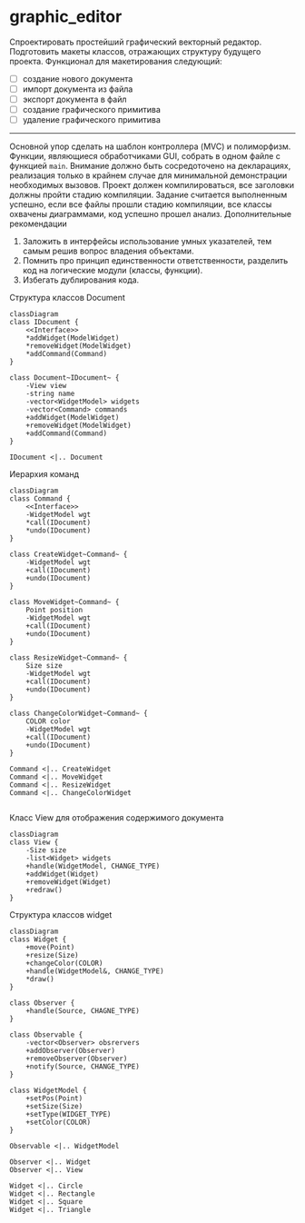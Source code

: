 # graphic_editor
Спроектировать простейший графический векторный редактор. Подготовить макеты классов,
отражающих структуру будущего проекта.
Функционал для макетирования следующий:
- [ ] создание нового документа
- [ ] импорт документа из файла
- [ ] экспорт документа в файл
- [ ] создание графического примитива
- [ ] удаление графического примитива
____
Основной упор сделать на шаблон контроллера (MVC) и полиморфизм. Функции, являющиеся обработчиками GUI, собрать в одном файле с функцией `main`. Внимание должно быть сосредоточено на декларациях, реализация только в крайнем случае для
минимальной демонстрации необходимых вызовов. Проект должен компилироваться, все заголовки должны пройти стадию компиляции. Задание считается выполненным успешно, если все файлы прошли стадию компиляции, все классы
охвачены диаграммами, код успешно прошел анализ. Дополнительные рекомендации
1. Заложить в интерфейсы использование умных указателей, тем самым решив вопрос
владения объектами.
2. Помнить про принцип единственности ответственности, разделить код на логические
модули (классы, функции).
3. Избегать дублирования кода.

Структура классов Document
```mermaid
classDiagram
class IDocument {
    <<Interface>>
    *addWidget(ModelWidget)
    *removeWidget(ModelWidget)
    *addCommand(Command)
}

class Document~IDocument~ {
    -View view
    -string name
    -vector<WidgetModel> widgets
    -vector<Command> commands
    +addWidget(ModelWidget)
    +removeWidget(ModelWidget)
    +addCommand(Command)
}

IDocument <|.. Document
```

Иерархия команд

```mermaid
classDiagram
class Command {
    <<Interface>>
    -WidgetModel wgt
    *call(IDocument)
    *undo(IDocument)
}

class CreateWidget~Command~ {
    -WidgetModel wgt
    +call(IDocument)
    +undo(IDocument)
}

class MoveWidget~Command~ {
    Point position
    -WidgetModel wgt
    +call(IDocument)
    +undo(IDocument)
}

class ResizeWidget~Command~ {
    Size size
    -WidgetModel wgt
    +call(IDocument)
    +undo(IDocument)
}

class ChangeColorWidget~Command~ {
    COLOR color
    -WidgetModel wgt
    +call(IDocument)
    +undo(IDocument)
}

Command <|.. CreateWidget
Command <|.. MoveWidget
Command <|.. ResizeWidget
Command <|.. ChangeColorWidget


```
Класс View для отображения содержимого документа
```mermaid
classDiagram
class View {
    -Size size
    -list<Widget> widgets
    +handle(WidgetModel, CHANGE_TYPE)
    +addWidget(Widget)
    +removeWidget(Widget)
    +redraw()
}
```

Структура классов widget

```mermaid
classDiagram
class Widget {
    +move(Point)
    +resize(Size)
    +changeColor(COLOR)
    +handle(WidgetModel&, CHANGE_TYPE)
    *draw() 
}

class Observer {
    +handle(Source, CHAGNE_TYPE)
}

class Observable {
    -vector<Observer> obsrervers
    +addObserver(Observer)
    +removeObserver(Observer)
    +notify(Source, CHANGE_TYPE)
}

class WidgetModel {
    +setPos(Point)
    +setSize(Size)
    +setType(WIDGET_TYPE)
    +setColor(COLOR)
}

Observable <|.. WidgetModel

Observer <|.. Widget
Observer <|.. View

Widget <|.. Circle  
Widget <|.. Rectangle  
Widget <|.. Square  
Widget <|.. Triangle  

```
